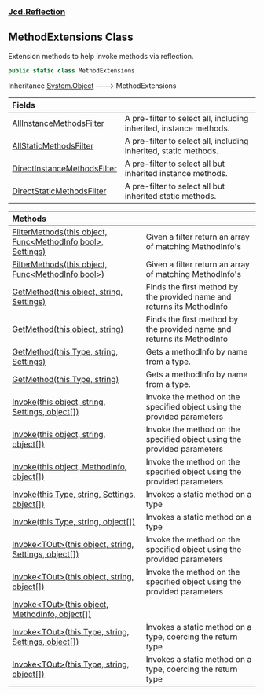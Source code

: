 ### [Jcd.Reflection](Jcd.Reflection.md 'Jcd.Reflection')

## MethodExtensions Class

Extension methods to help invoke methods via reflection.

```csharp
public static class MethodExtensions
```

Inheritance [System.Object](https://docs.microsoft.com/en-us/dotnet/api/System.Object 'System.Object') &#129106;
MethodExtensions

| Fields                                                                                                                                       |                                                                    |
|:---------------------------------------------------------------------------------------------------------------------------------------------|:-------------------------------------------------------------------|
| [AllInstanceMethodsFilter](MethodExtensions.AllInstanceMethodsFilter.md 'Jcd.Reflection.MethodExtensions.AllInstanceMethodsFilter')          | A pre-filter to select all, including inherited, instance methods. |
| [AllStaticMethodsFilter](MethodExtensions.AllStaticMethodsFilter.md 'Jcd.Reflection.MethodExtensions.AllStaticMethodsFilter')                | A pre-filter to select all, including inherited, static methods.   |
| [DirectInstanceMethodsFilter](MethodExtensions.DirectInstanceMethodsFilter.md 'Jcd.Reflection.MethodExtensions.DirectInstanceMethodsFilter') | A pre-filter to select all but inherited instance methods.         |
| [DirectStaticMethodsFilter](MethodExtensions.DirectStaticMethodsFilter.md 'Jcd.Reflection.MethodExtensions.DirectStaticMethodsFilter')       | A pre-filter to select all but inherited static methods.           |

| Methods                                                                                                                                                                                                                                                                                  |                                                                         |
|:-----------------------------------------------------------------------------------------------------------------------------------------------------------------------------------------------------------------------------------------------------------------------------------------|:------------------------------------------------------------------------|
| [FilterMethods(this object, Func&lt;MethodInfo,bool&gt;, Settings)](MethodExtensions.FilterMethods.ddhXB9e55IRig4nznJrO6g.md 'Jcd.Reflection.MethodExtensions.FilterMethods(this object, System.Func<System.Reflection.MethodInfo,bool>, Jcd.Reflection.MethodInfoEnumerator.Settings)') | Given a filter return an array of matching MethodInfo's                 |
| [FilterMethods(this object, Func&lt;MethodInfo,bool&gt;)](MethodExtensions.FilterMethods.nPbON05wPiuN+boinSYrgQ.md 'Jcd.Reflection.MethodExtensions.FilterMethods(this object, System.Func<System.Reflection.MethodInfo,bool>)')                                                         | Given a filter return an array of matching MethodInfo's                 |
| [GetMethod(this object, string, Settings)](MethodExtensions.GetMethod.vDoqC9ALz1L+quQvA6swjw.md 'Jcd.Reflection.MethodExtensions.GetMethod(this object, string, Jcd.Reflection.MethodInfoEnumerator.Settings)')                                                                          | Finds the first method by the provided name and returns its MethodInfo  |
| [GetMethod(this object, string)](MethodExtensions.GetMethod.Dru9klyiaexFmId00nXjKg.md 'Jcd.Reflection.MethodExtensions.GetMethod(this object, string)')                                                                                                                                  | Finds the first method by the provided name and returns its MethodInfo  |
| [GetMethod(this Type, string, Settings)](MethodExtensions.GetMethod.FmBKwr9imBV2JJzZcMNRhw.md 'Jcd.Reflection.MethodExtensions.GetMethod(this System.Type, string, Jcd.Reflection.MethodInfoEnumerator.Settings)')                                                                       | Gets a methodInfo by name from a type.                                  |
| [GetMethod(this Type, string)](MethodExtensions.GetMethod.v5JUhnT/+iy3UlTZeAVFZA.md 'Jcd.Reflection.MethodExtensions.GetMethod(this System.Type, string)')                                                                                                                               | Gets a methodInfo by name from a type.                                  |
| [Invoke(this object, string, Settings, object[])](MethodExtensions.Invoke.vHfq/+VQCWiaPuIVO6+NNw.md 'Jcd.Reflection.MethodExtensions.Invoke(this object, string, Jcd.Reflection.MethodInfoEnumerator.Settings, object[])')                                                               | Invoke the method on the specified object using the provided parameters |
| [Invoke(this object, string, object[])](MethodExtensions.Invoke.sA5Fkuq+C4ZqfGa36oLcSA.md 'Jcd.Reflection.MethodExtensions.Invoke(this object, string, object[])')                                                                                                                       | Invoke the method on the specified object using the provided parameters |
| [Invoke(this object, MethodInfo, object[])](MethodExtensions.Invoke.t9+8jHAqwGv7ut96XwxWcQ.md 'Jcd.Reflection.MethodExtensions.Invoke(this object, System.Reflection.MethodInfo, object[])')                                                                                             | Invoke the method on the specified object using the provided parameters |
| [Invoke(this Type, string, Settings, object[])](MethodExtensions.Invoke.9bAXJe3aZFzWA83pi5nEDg.md 'Jcd.Reflection.MethodExtensions.Invoke(this System.Type, string, Jcd.Reflection.MethodInfoEnumerator.Settings, object[])')                                                            | Invokes a static method on a type                                       |
| [Invoke(this Type, string, object[])](MethodExtensions.Invoke.48DrT2vKkWC04NdQKNQAjA.md 'Jcd.Reflection.MethodExtensions.Invoke(this System.Type, string, object[])')                                                                                                                    | Invokes a static method on a type                                       |
| [Invoke&lt;TOut&gt;(this object, string, Settings, object[])](MethodExtensions.Invoke.WbkA24WCoRqJ4MoS49dP8Q.md 'Jcd.Reflection.MethodExtensions.Invoke<TOut>(this object, string, Jcd.Reflection.MethodInfoEnumerator.Settings, object[])')                                             | Invoke the method on the specified object using the provided parameters |
| [Invoke&lt;TOut&gt;(this object, string, object[])](MethodExtensions.Invoke.uM44HzwJAE1c6U8D/OskwQ.md 'Jcd.Reflection.MethodExtensions.Invoke<TOut>(this object, string, object[])')                                                                                                     | Invoke the method on the specified object using the provided parameters |
| [Invoke&lt;TOut&gt;(this object, MethodInfo, object[])](MethodExtensions.Invoke.M1l/mu+pipxFbFgGtOUTlg.md 'Jcd.Reflection.MethodExtensions.Invoke<TOut>(this object, System.Reflection.MethodInfo, object[])')                                                                           |                                                                         |
| [Invoke&lt;TOut&gt;(this Type, string, Settings, object[])](MethodExtensions.Invoke.y0S+4SmT+YgSL67nVzc6Gw.md 'Jcd.Reflection.MethodExtensions.Invoke<TOut>(this System.Type, string, Jcd.Reflection.MethodInfoEnumerator.Settings, object[])')                                          | Invokes a static method on a type, coercing the return type             |
| [Invoke&lt;TOut&gt;(this Type, string, object[])](MethodExtensions.Invoke.422Ko/zy5HGFAmhmRDu7Sg.md 'Jcd.Reflection.MethodExtensions.Invoke<TOut>(this System.Type, string, object[])')                                                                                                  | Invokes a static method on a type, coercing the return type             |

